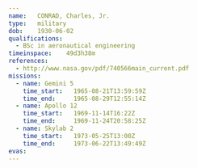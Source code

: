```yaml
---
name:	CONRAD, Charles, Jr.
type:	military
dob:	1930-06-02
qualifications:
  - BSc in aeronautical engineering
timeinspace:	49d3h38m
references:
  - http://www.nasa.gov/pdf/740566main_current.pdf
missions:
  - name: Gemini 5
    time_start:   1965-08-21T13:59:59Z
    time_end:     1965-08-29T12:55:14Z
  - name: Apollo 12
    time_start:   1969-11-14T16:22Z
    time_end:     1969-11-24T20:58:25Z
  - name: Skylab 2
    time_start:   1973-05-25T13:00Z
    time_end:     1973-06-22T13:49:49Z
evas:
---
```


